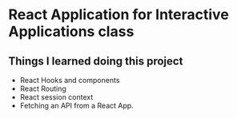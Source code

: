 # React Application for Interactive Applications class

## Things I learned doing this project
- React Hooks and components
- React Routing
- React session context
- Fetching an API from a React App.
